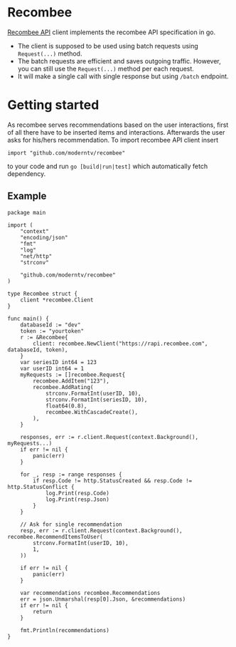 # Recombee
[Recombee API](https://docs.recombee.com/api.html) client implements the recombee API specification in go.

* The client is supposed to be used using batch requests using `Request(...)` method. 
* The batch requests are efficient and saves outgoing traffic. However, you can still use the `Request(...)` method per each request. 
* It will make a single call with single response but using `/batch` endpoint.

# Getting started
As recombee serves recommendations based on the user interactions, first of all there have to be inserted items and interactions. Afterwards the user asks for his/hers recommendation. 
To import recombee API client insert

```import "github.com/moderntv/recombee"```

to your code and run `go [build|run|test]` which automatically fetch dependency.

## Example
```
package main

import (
	"context"
	"encoding/json"
	"fmt"
	"log"
	"net/http"
	"strconv"

	"github.com/moderntv/recombee"
)

type Recombee struct {
	client *recombee.Client
}

func main() {
	databaseId := "dev"
	token := "yourtoken"
	r := &Recombee{
		client: recombee.NewClient("https://rapi.recombee.com", databaseId, token),
	}
	var seriesID int64 = 123
	var userID int64 = 1
	myRequests := []recombee.Request{
		recombee.AddItem("123"),
		recombee.AddRating(
			strconv.FormatInt(userID, 10),
			strconv.FormatInt(seriesID, 10),
			float64(0.8),
			recombee.WithCascadeCreate(),
		),
	}

	responses, err := r.client.Request(context.Background(), myRequests...)
	if err != nil {
		panic(err)
	}

	for _, resp := range responses {
		if resp.Code != http.StatusCreated && resp.Code != http.StatusConflict {
			log.Print(resp.Code)
			log.Print(resp.Json)
		}
	}

	// Ask for single recommendation
	resp, err := r.client.Request(context.Background(), recombee.RecommendItemsToUser(
		strconv.FormatInt(userID, 10),
        1,
	))

	if err != nil {
		panic(err)
	}

	var recommendations recombee.Recommendations
	err = json.Unmarshal(resp[0].Json, &recommendations)
	if err != nil {
		return
	}

	fmt.Println(recommendations)
}
```

